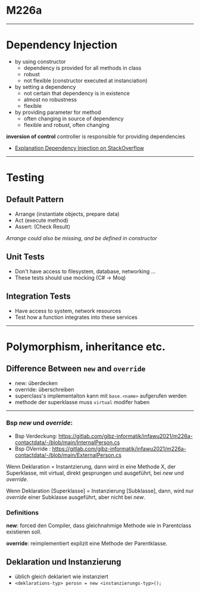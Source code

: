 # M226a

---

# Dependency Injection

* by using constructor
    * dependency is provided for all methods in class
    * robust
    * not flexible (constructor executed at instanciation)
* by setting a dependency
    * not certain that dependency is in existence
    * almost no robustness
    * flexible
* by providing parameter for method
    * often changing in source of dependency
    * flexible and robust, often changing

**inversion of control**
controller is responsible for providing dependencies

* [Explanation Dependency Injection on StackOverflow](https://stackoverflow.com/a/140655)

---

# Testing

## Default Pattern

* Arrange (instantiate objects, prepare data)
* Act (execute method)
* Assert: (Check Result)

_Arrange could also be missing, and be defined in constructor_

## Unit Tests

* Don't have access to filesystem, database, networking ...
* These tests should use mocking (C# -> Moq)

## Integration Tests

* Have access to system, network resources
* Test how a function integrates into these services

---

# Polymorphism, inheritance etc.

## Difference Between `new` and `override`

* new: überdecken
* override: überschreiben
* superclass's implementaiton kann mit `base.<name>` aufgerufen werden
* methode der superklasse muss `virtual` modifer haben

---

### Bsp _new_ und _override_:
* Bsp Verdeckung: https://gitlab.com/gibz-informatik/infawu2021/m226a-contactdata/-/blob/main/InternalPerson.cs
* Bsp OVerride : https://gitlab.com/gibz-informatik/infawu2021/m226a-contactdata/-/blob/main/ExternalPerson.cs

Wenn Deklaration = Instantzierung, dann wird in eine Methode X, der Superklasse, mit virtual, direkt gesprungen und ausgeführt, bei _new_ und _override_. 

Wenn Deklaration [Superklasse] = Instanzierung [Subklasse], dann, wird nur _override_ einer Subklasse ausgeführt, aber nicht bei _new_.

### Definitions

**new**: forced den Compiler, dass gleichnahmige Methode wie in Parentclass existieren soll.

**override**: reimplementiert explizit eine Methode der Parentklasse.

## Deklaration und Instanzierung

* üblich gleich deklariert wie instanziert
* `<deklarations-typ> perosn = new <instanzierungs-typ>();` 